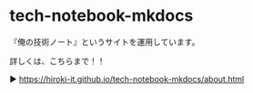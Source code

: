 # tech-notebook-mkdocs

『俺の技術ノート』というサイトを運用しています。

詳しくは、こちらまで！！

▶ https://hiroki-it.github.io/tech-notebook-mkdocs/about.html
